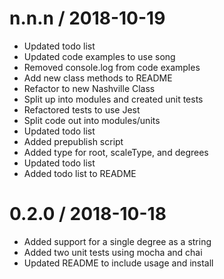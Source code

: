 
n.n.n / 2018-10-19
==================

  * Updated todo list
  * Updated code examples to use song
  * Removed console.log from code examples
  * Add new class methods to README
  * Refactor to new Nashville Class
  * Split up into modules and created unit tests
  * Refactored tests to use Jest
  * Split code out into modules/units
  * Updated todo list
  * Added prepublish script
  * Added type for root, scaleType, and degrees
  * Updated todo list
  * Added todo list to README

0.2.0 / 2018-10-18
==================

  * Added support for a single degree as a string
  * Added two unit tests using mocha and chai
  * Updated README to include usage and install
